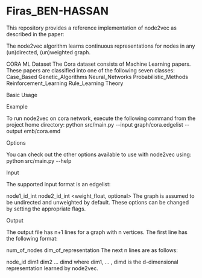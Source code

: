 # Firas_BEN-HASSAN

This repository provides a reference implementation of node2vec as described in the paper:


The node2vec algorithm learns continuous representations for nodes in any (un)directed, (un)weighted graph. 

CORA ML Dataset
The Cora dataset consists of Machine Learning papers.
 These papers are classified into one of the following seven classes:
  Case_Based
  Genetic_Algorithms 
 Neural_Networks 
 Probabilistic_Methods
 Reinforcement_Learning 
 Rule_Learning 
 Theory

Basic Usage

Example

To run node2vec on cora network, execute the following command from the project home directory:
python src/main.py --input graph/cora.edgelist --output emb/cora.emd

Options

You can check out the other options available to use with node2vec using:
python src/main.py --help

Input

The supported input format is an edgelist:

node1_id_int node2_id_int <weight_float, optional>
The graph is assumed to be undirected and unweighted by default. These options can be changed by setting the appropriate flags.

Output

The output file has n+1 lines for a graph with n vertices. The first line has the following format:

num_of_nodes dim_of_representation
The next n lines are as follows:

node_id dim1 dim2 ... dimd
where dim1, ... , dimd is the d-dimensional representation learned by node2vec.
